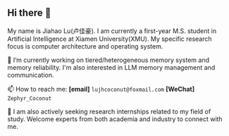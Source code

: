 ## Hi there 👋

My name is Jiahao Lu(卢佳豪). I am currently a first-year M.S. student in Artificial Intelligence at Xiamen University(XMU). My specific research focus is computer architecture and operating system.

🔭 I’m currently working on tiered/heterogeneous memory system and memory reliability. I'm also interested in LLM memory management and communication.

📫 How to reach me: **[email]** `lujhcoconut@foxmail.com`  **[WeChat]** `Zephyr_Coconut`

🤔 I am also actively seeking research internships related to my field of study. Welcome experts from both academia and industry to connect with me.
<!--
**LujhCoconut/LujhCoconut** is a ✨ _special_ ✨ repository because its `README.md` (this file) appears on your GitHub profile.

Here are some ideas to get you started:

- 🔭 I’m currently working on ...
- 🌱 I’m currently learning ...
- 👯 I’m looking to collaborate on ...
- 🤔 I’m looking for help with ...
- 💬 Ask me about ...
- 📫 How to reach me: ...
- 😄 Pronouns: ...
- ⚡ Fun fact: ...
-->
